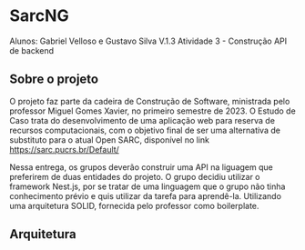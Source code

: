 # SarcNG 
Alunos: Gabriel Velloso e Gustavo Silva
V.1.3 
Atividade 3 - Construção API de backend

## Sobre o projeto
O projeto faz parte da cadeira de Construção de Software, ministrada pelo professor Miguel Gomes Xavier, no primeiro semestre de 2023. O Estudo de Caso trata do desenvolvimento de uma aplicação web para reserva de recursos computacionais, com o objetivo final de ser uma alternativa de substituto para o atual Open SARC, disponível no link https://sarc.pucrs.br/Default/

Nessa entrega, os grupos deverão construir uma API na liguagem que preferirem de duas entidades do projeto. O grupo decidiu utilizar o framework Nest.js, por se tratar de uma linguagem que o grupo não tinha conhecimento prévio e quis utilizar da tarefa para aprendê-la. Utilizando uma arquitetura SOLID, fornecida pelo professor como boilerplate.

## Arquitetura
